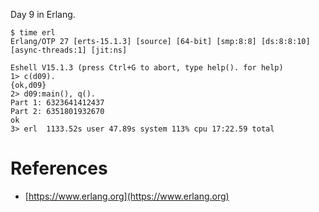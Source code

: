 Day 9 in Erlang.

```console
$ time erl
Erlang/OTP 27 [erts-15.1.3] [source] [64-bit] [smp:8:8] [ds:8:8:10] [async-threads:1] [jit:ns]

Eshell V15.1.3 (press Ctrl+G to abort, type help(). for help)
1> c(d09).
{ok,d09}
2> d09:main(), q().
Part 1: 6323641412437
Part 2: 6351801932670
ok
3> erl  1133.52s user 47.89s system 113% cpu 17:22.59 total
```

# References

- [https://www.erlang.org](https://www.erlang.org)
